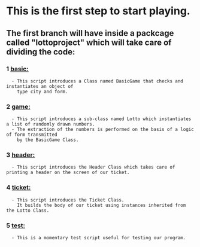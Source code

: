 # This is the first step to start playing.

## The first branch will have inside a packcage called "lottoproject" which will take care of dividing the code:
### 1 [basic:](https://github.com/David92p/Lotto-Ticket-Generator/blob/learning-path-1/lottoproject/basic.py)
      - This script introduces a Class named BasicGame that checks and instantiates an object of 
        type city and form.

### 2 [game:](https://github.com/David92p/Lotto-Ticket-Generator/blob/learning-path-1/lottoproject/game.py)
      - This script introduces a sub-class named Lotto which instantiates a list of randomly drawn numbers.
      - The extraction of the numbers is performed on the basis of a logic of form transmitted 
        by the BasicGame Class.
        
### 3 [header:](https://github.com/David92p/Lotto-Ticket-Generator/blob/learning-path-1/lottoproject/header.py)
      - This script introduces the Header Class which takes care of printing a header on the screen of our ticket.

### 4 [ticket:](https://github.com/David92p/Lotto-Ticket-Generator/blob/learning-path-1/lottoproject/ticket.py)
      - This script introduces the Ticket Class.
        It builds the body of our ticket using instances inherited from the Lotto Class.
         
### 5 [test:]()
      - This is a momentary test script useful for testing our program.
